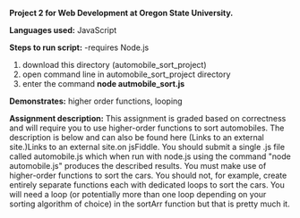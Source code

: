 **Project 2 for Web Development at Oregon State University.**

**Languages used:** JavaScript

**Steps to run script:**
-requires Node.js                                        
1) download this directory (automobile_sort_project)                                                   
2) open command line in automobile_sort_project directory                       
3) enter the command **node autmobile_sort.js**                                     
                                  
**Demonstrates:** higher order functions, looping

**Assignment description:**
This assignment is graded based on correctness and will require you to use higher-order functions to sort automobiles. The description is below and can also be found here  (Links to an external site.)Links to an external site.on jsFiddle. You should submit a single .js file called automobile.js which when run with node.js using the command "node automobile.js" produces the described results. You must make use of  higher-order functions to sort the cars. You should not, for example, create entirely separate functions each with dedicated loops to sort the cars. You will need a loop (or potentially more than one loop depending on your sorting algorithm of choice) in the sortArr function but that is pretty much it.
